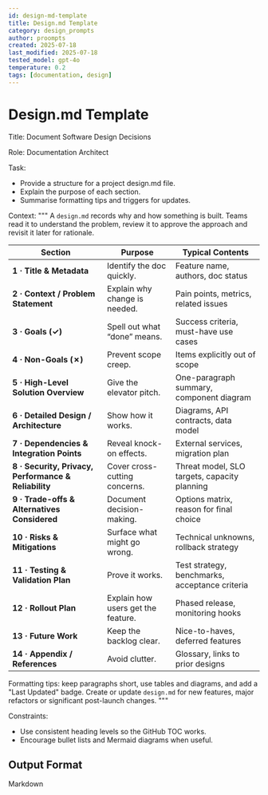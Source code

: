 ```yaml
---
id: design-md-template
title: Design.md Template
category: design_prompts
author: proompts
created: 2025-07-18
last_modified: 2025-07-18
tested_model: gpt-4o
temperature: 0.2
tags: [documentation, design]
---
```


# Design.md Template

Title: Document Software Design Decisions

Role: Documentation Architect

Task:

- Provide a structure for a project design.md file.
- Explain the purpose of each section.
- Summarise formatting tips and triggers for updates.

Context:
"""
A `design.md` records why and how something is built. Teams read it to understand the problem, review it to approve the approach and revisit it later for rationale.

| Section | Purpose | Typical Contents |
| --- | --- | --- |
| **1 · Title & Metadata** | Identify the doc quickly. | Feature name, authors, doc status |
| **2 · Context / Problem Statement** | Explain why change is needed. | Pain points, metrics, related issues |
| **3 · Goals (✓)** | Spell out what “done” means. | Success criteria, must-have use cases |
| **4 · Non-Goals (✗)** | Prevent scope creep. | Items explicitly out of scope |
| **5 · High-Level Solution Overview** | Give the elevator pitch. | One-paragraph summary, component diagram |
| **6 · Detailed Design / Architecture** | Show how it works. | Diagrams, API contracts, data model |
| **7 · Dependencies & Integration Points** | Reveal knock-on effects. | External services, migration plan |
| **8 · Security, Privacy, Performance & Reliability** | Cover cross-cutting concerns. | Threat model, SLO targets, capacity planning |
| **9 · Trade-offs & Alternatives Considered** | Document decision-making. | Options matrix, reason for final choice |
| **10 · Risks & Mitigations** | Surface what might go wrong. | Technical unknowns, rollback strategy |
| **11 · Testing & Validation Plan** | Prove it works. | Test strategy, benchmarks, acceptance criteria |
| **12 · Rollout Plan** | Explain how users get the feature. | Phased release, monitoring hooks |
| **13 · Future Work** | Keep the backlog clear. | Nice-to-haves, deferred features |
| **14 · Appendix / References** | Avoid clutter. | Glossary, links to prior designs |

Formatting tips: keep paragraphs short, use tables and diagrams, and add a "Last Updated" badge. Create or update `design.md` for new features, major refactors or significant post-launch changes.
"""

Constraints:

- Use consistent heading levels so the GitHub TOC works.
- Encourage bullet lists and Mermaid diagrams when useful.

## Output Format

Markdown
